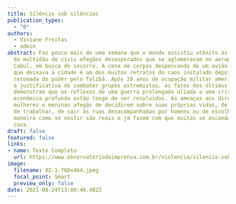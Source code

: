 ```yaml
---
title: Silêncio sob silêncios
publication_types:
  - "0"
authors:
  - Viviane Freitas
  - admin
abstract: Faz pouco mais de uma semana que o mundo assistiu atônito às imagens
  da multidão de civis afegãos desesperados que se aglomeravam no aeroporto de
  Cabul, em busca de socorro. A cena de corpos despencando de um avião americano
  que deixava a cidade é um dos muitos retratos do caos instalado depois da
  retomada do poder pelo Talibã. Após 20 anos de ocupação militar americana sob
  a justificativa de combater grupos extremistas, os fatos dos últimos dias
  demonstram que os reflexos de uma guerra prolongada aliada a uma crise
  econômica profunda estão longe de ser resolvidos. As ameaças aos direitos de
  mulheres e meninas afegãs de decidirem sobre suas próprias vidas, de estudar,
  de trabalhar, de sair às ruas desacompanhadas por homens ou de escolher a
  maneira como se vestir são reais e já fazem com que muitas se escondam em
  casa.
draft: false
featured: false
links:
- name: Texto Completo
  url: https://www.observatoriodaimprensa.com.br/violencia/silencio-sob-silencios/
image:
  filename: 02-1-768x464.jpeg
  focal_point: Smart
  preview_only: false
date: 2021-08-24T13:00:40.482Z
---
```

